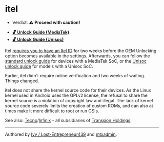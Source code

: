 # itel 

- Verdict: **⚠️ Proceed with caution!**

* [**🔓️ Unlock Guide (MediaTek)**](/misc/generic-unlock.md)
* [**🔓️ Unlock Guide (Unisoc)**][Unisoc Unlock]

Itel [requires you to have an Itel ID](https://en.wikipedia.org/wiki/Bootloader_unlocking) for two weeks before the OEM Unlocking option becomes available in the settings. Afterwards, you can follow the [standard unlock guide](/misc/generic-unlock.md) for devices with a MediaTek SoC, or the [Unisoc unlock guide][Unisoc Unlock] for models with a Unisoc SoC.

Earlier, itel didn't require online verification and two weeks of waiting. Things changed.

itel does not share the kernel source code for their devices. As the Linux kernel used in Android uses the GPLv2 license, the refusal to share the kernel source is a violation of copyright law and illegal. The lack of kernel source code severely limits the creation of custom ROMs, and can also at times make it more difficult to root or run GSIs.

See also: [Tecno](/brands/tecno/README.md)/[Infinix](/brands/infinix/README.md) - all subsidiaries of [Transsion Holdings](https://en.wikipedia.org/wiki/Transsion)

***
Authored by [Ivy / Lost-Entrepreneur439](https://github.com/Lost-Entrepreneur439) and [mtxadmin](https://github.com/mtxadmin).<br/>

[Unisoc Unlock]:https://www.hovatek.com/forum/thread-32287.html

